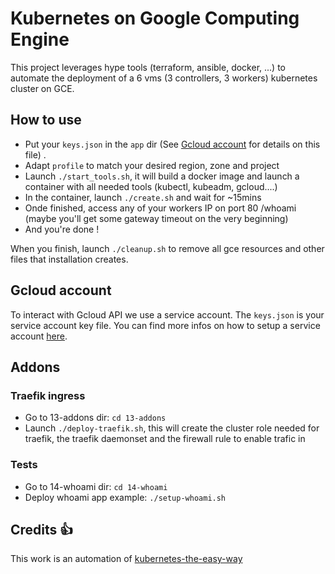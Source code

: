 # Kubernetes on Google Computing Engine

This project leverages hype tools (terraform, ansible, docker, ...) 
to automate the deployment of a 6 vms (3 controllers, 3 workers‍) 
kubernetes cluster on GCE.

## How to use

- Put your `keys.json` in the `app` dir (See [Gcloud account](#gcloud-account) for details on this file) .
- Adapt `profile` to match your desired region, zone and project
- Launch `./start_tools.sh`, it will build a docker image and launch a container with
all needed tools (kubectl, kubeadm, gcloud....)
- In the container, launch `./create.sh` and wait for ~15mins
- Onde finished, access any of your workers IP on port 80 /whoami (maybe you'll get some gateway timeout on the very beginning)
- And you're done !

When you finish, launch `./cleanup.sh` to remove all gce resources and other files that installation creates.

## Gcloud account 

To interact with Gcloud API we use a service account. 
The `keys.json` is your service account key file.
You can find more infos on how to setup a service account 
[here](https://cloud.google.com/video-intelligence/docs/common/auth#set_up_a_service_account).

## Addons

### Traefik ingress

- Go to 13-addons dir: `cd 13-addons`
- Launch `./deploy-traefik.sh`, this will create the cluster role needed for traefik, the traefik daemonset and the firewall rule to enable trafic in

### Tests

- Go to 14-whoami dir: `cd 14-whoami`
- Deploy whoami app example: `./setup-whoami.sh`

## Credits 👍

This work is an automation of [kubernetes-the-easy-way](https://github.com/Zenika/k8s-on-gce)
